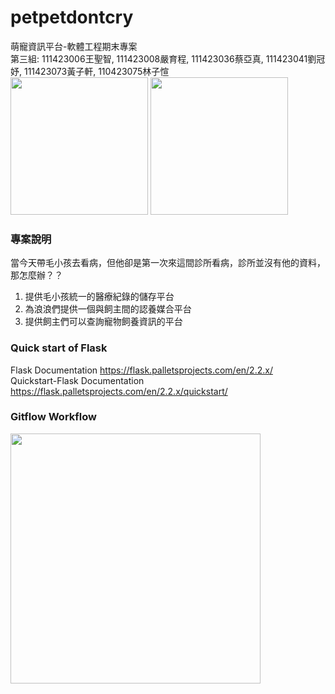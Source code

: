 # petpetdontcry
萌寵資訊平台-軟體工程期末專案  
第三組: 111423006王聖智, 111423008嚴育程, 111423036蔡亞真, 111423041劉冠妤, 111423073黃子軒, 110423075林子愃  
<img src="https://media.giphy.com/media/mCRJDo24UvJMA/giphy.gif" height="220">
<img src="https://media.giphy.com/media/y5OffROvBod0s/giphy.gif" height="220">
### 專案說明
當今天帶毛小孩去看病，但他卻是第一次來這間診所看病，診所並沒有他的資料，那怎麼辦？？  
1. 提供毛小孩統一的醫療紀錄的儲存平台
2. 為浪浪們提供一個與飼主間的認養媒合平台
3. 提供飼主們可以查詢寵物飼養資訊的平台  
### Quick start of Flask
Flask Documentation https://flask.palletsprojects.com/en/2.2.x/  
Quickstart-Flask Documentation https://flask.palletsprojects.com/en/2.2.x/quickstart/
### Gitflow Workflow
<img src="https://miro.medium.com/max/1400/1*9yJY7fyscWFUVRqnx0BM6A.png" height="400">
